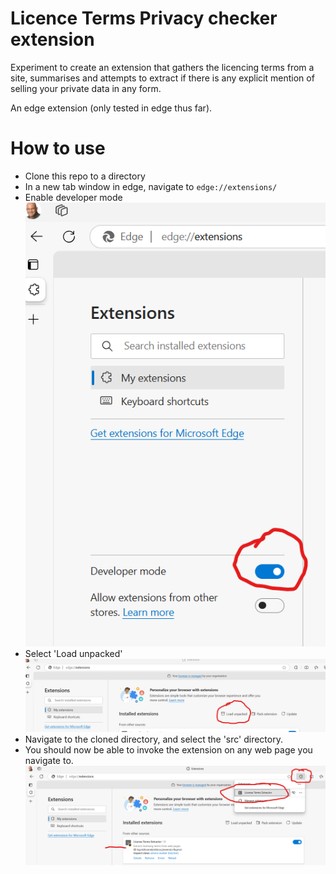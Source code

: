 # Licence Terms Privacy checker extension
Experiment to create an extension that gathers the licencing terms from a site, summarises and attempts to extract if there is any explicit mention of selling your private data in any form.

An edge extension (only tested in edge thus far).

# How to use
* Clone this repo to a directory
* In a new tab window in edge, navigate to `edge://extensions/`
* Enable developer mode
![alt text](docimages/devmode.png)
* Select 'Load unpacked'
![alt text](docimages/load.png)
* Navigate to the cloned directory, and select the 'src' directory.
* You should now be able to invoke the extension on any web page you navigate to.
![alt text](docimages/loaded.png)


